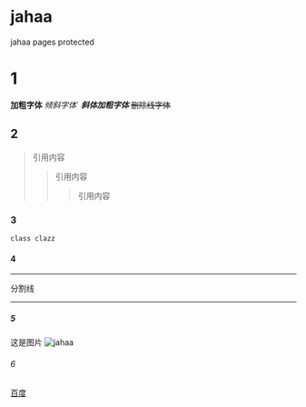 # jahaa
jahaa pages
protected
# 1
**加粗字体**
*倾斜字体*`
***斜体加粗字体***
~~删除线字体~~

## 2
>引用内容
>>引用内容
>>>引用内容

### 3
```
class clazz
```
#### 4
---
分割线
*****

##### 5
这是图片
![jahaa](https://github.githubassets.com/favicon.ico "jahaa")

###### 6
[百度]("https://wwww.baidu.com")
